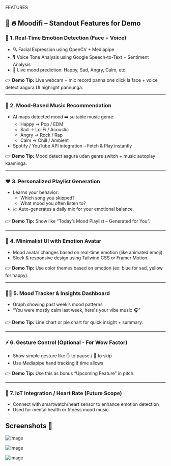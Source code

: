 FEATURES
## 🎯 **🔥 Moodifi – Standout Features for Demo**

### 🧠 1. **Real-Time Emotion Detection (Face + Voice)**
- 🔍 Facial Expression using OpenCV + Mediapipe
- 🎙️ Voice Tone Analysis using Google Speech-to-Text + Sentiment Analysis
- 🎯 Live mood prediction: Happy, Sad, Angry, Calm, etc.

👉 **Demo Tip:** Live webcam + mic record panna one click la face + voice detect aagura UI highlight pannunga.

---

### 🎵 2. **Mood-Based Music Recommendation**
- AI maps detected mood ➡️ suitable music genre:
  - Happy → Pop / EDM
  - Sad → Lo-Fi / Acoustic
  - Angry → Rock / Rap
  - Calm → Chill / Ambient
- Spotify / YouTube API integration – Fetch & Play instantly

👉 **Demo Tip:** Mood detect aagura udan genre switch + music autoplay kaaminga.

---

### ❤️ 3. **Personalized Playlist Generation**
- Learns your behavior:
  - Which song you skipped?
  - What mood you often listen to?
- 📈 Auto-generates a daily mix for your emotional balance.

👉 **Demo Tip:** Show like “Today’s Mood Playlist – Generated for You”.

---

### 📱 4. **Minimalist UI with Emotion Avatar**
- Mood avatar changes based on real-time emotion (like animated emoji).
- Sleek & responsive design using Tailwind CSS or Framer Motion.

👉 **Demo Tip:** Use color themes based on emotion (ex: blue for sad, yellow for happy).

---

### 🧘‍♂️ 5. **Mood Tracker & Insights Dashboard**
- Graph showing past week’s mood patterns
- “You were mostly calm last week, here's your vibe music 🎧”

👉 **Demo Tip:** Line chart or pie chart for quick insight + summary.

---

### ⚡ 6. **Gesture Control (Optional - For Wow Factor)**
- Show simple gesture like ✋ to pause / 🤙 to skip
- Use Mediapipe hand tracking if time allows

👉 **Demo Tip:** Use this as bonus “Upcoming Feature” in pitch.

---

### 🔗 7. **IoT Integration / Heart Rate (Future Scope)**
- Connect with smartwatch/heart sensor to enhance emotion detection
- Used for mental health or fitness mood music

## Screenshots 📸

![image](https://github.com/user-attachments/assets/9af1499b-1085-41ba-a2ea-c358a0c0f4e9)

![image]()

![image](https://github.com/user-attachments/assets/1392afa9-d690-4c37-9011-211cbf4eaac1)

